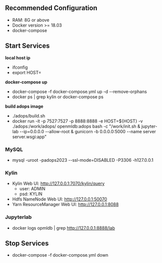 ## Recommended Configuration
- RAM: 8G or above
- Docker version >= 18.03
- docker-compose

## Start Services

**local host ip**

- ifconfig
- export HOST=

**docker-compose up**

- docker-compose -f docker-compose.yml up -d --remove-orphans
- docker ps | grep kylin or docker-compose ps

**build adops image**
- ./adops/build.sh
- docker run -it -p 7527:7527 -p 8888:8888 -e HOST=${HOST} -v ./adops:/work/adops/ openmldb:adops bash -c "/work/init.sh & jupyter-lab --ip=0.0.0.0 --allow-root & gunicorn -b 0.0.0.0:5000 --name server server.wsgi:app"

### MySQL
- mysql -uroot -padops2023 --ssl-mode=DISABLED -P3306 -h127.0.0.1

### Kylin
- Kylin Web UI: http://127.0.0.1:7070/kylin/query
  - user: ADMIN
  - psd: KYLIN
- Hdfs NameNode Web UI: http://127.0.0.1:50070
- Yarn ResourceManager Web UI: http://127.0.0.1:8088

### Jupyterlab
- docker logs opmldb | grep http://127.0.0.1:8888/lab

## Stop Services
- docker-compose -f docker-compose.yml down
